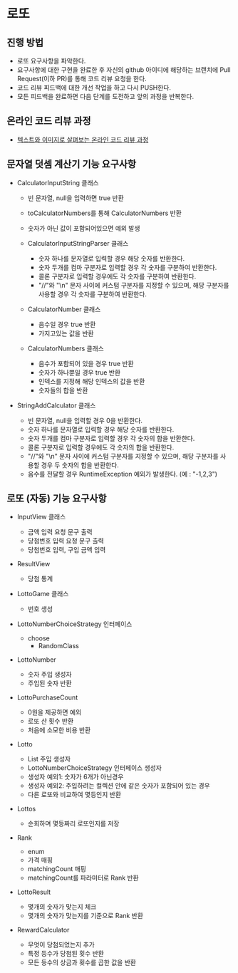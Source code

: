 # 로또
## 진행 방법
* 로또 요구사항을 파악한다.
* 요구사항에 대한 구현을 완료한 후 자신의 github 아이디에 해당하는 브랜치에 Pull Request(이하 PR)를 통해 코드 리뷰 요청을 한다.
* 코드 리뷰 피드백에 대한 개선 작업을 하고 다시 PUSH한다.
* 모든 피드백을 완료하면 다음 단계를 도전하고 앞의 과정을 반복한다.

## 온라인 코드 리뷰 과정
* [텍스트와 이미지로 살펴보는 온라인 코드 리뷰 과정](https://github.com/next-step/nextstep-docs/tree/master/codereview)

## 문자열 덧셈 계산기 기능 요구사항
* CalculatorInputString 클래스
  * 빈 문자열, null을 입력하면 true 반환
  * toCalculatorNumbers를 통해 CalculatorNumbers 반환
  * 숫자가 아닌 값이 포함되어있으면 예외 발생

  * CalculatorInputStringParser 클래스
    * 숫자 하나를 문자열로 입력할 경우 해당 숫자를 반환한다.
    * 숫자 두개를 컴마 구분자로 입력할 경우 각 숫자를 구분하여 반환한다.
    * 콜론 구분자로 입력할 경우에도 각 숫자를 구분하여 반환한다.
    * "//"와 "\n" 문자 사이에 커스텀 구분자를 지정할 수 있으며, 해당 구분자를 사용할 경우 각 숫자를 구분하여 반환한다.
    
  * CalculatorNumber 클래스
    * 음수일 경우 true 반환
    * 가지고있는 값을 반환
    
  * CalculatorNumbers 클래스
    * 음수가 포함되어 있을 경우 true 반환
    * 숫자가 하나뿐일 경우 true 반환
    * 인덱스를 지정해 해당 인덱스의 값을 반환
    * 숫자들의 합을 반환

* StringAddCalculator 클래스
  * 빈 문자열, null을 입력할 경우 0을 반환한다.
  * 숫자 하나를 문자열로 입력할 경우 해당 숫자를 반환한다.
  * 숫자 두개를 컴마 구분자로 입력할 경우 각 숫자의 합을 반환한다.
  * 콜론 구분자로 입력할 경우에도 각 숫자의 합을 반환한다.
  * "//"와 "\n" 문자 사이에 커스텀 구분자를 지정할 수 있으며, 해당 구분자를 사용할 경우 두 숫자의 합을 반환한다.
  * 음수를 전달할 경우 RuntimeException 예외가 발생한다. (예 : "-1,2,3")

## 로또 (자동) 기능 요구사항
* InputView 클래스
  * 금액 입력 요청 문구 출력
  * 당첨번호 입력 요청 문구 출력
  * 당첨번호 입력, 구입 금액 입력

* ResultView
  * 당첨 통계

* LottoGame 클래스
  * 번호 생성

* LottoNumberChoiceStrategy 인터페이스
  * choose
    * RandomClass

* LottoNumber
  * 숫자 주입 생성자
  * 주입된 숫자 반환 

* LottoPurchaseCount
  * 0원을 제공하면 예외 
  * 로또 산 횟수 반환
  * 처음에 소모한 비용 반환
  
* Lotto
  * List<LottoNumber> 주입 생성자
  * LottoNumberChoiceStrategy 인터페이스 생성자
  * 생성자 예외1: 숫자가 6개가 아닌경우
  * 생성자 예외2: 주입하려는 컬렉션 안에 같은 숫자가 포함되어 있는 경우
  * 다른 로또와 비교하여 몇등인지 반환

* Lottos
  * 순회하며 몇등짜리 로또인지를 저장 

* Rank
  * enum
  * 가격 매핑
  * matchingCount 매핑
  * matchingCount를 파라미터로 Rank 반환
  
* LottoResult
  * 몇개의 숫자가 맞는지 체크
  * 몇개의 숫자가 맞는지를 기준으로 Rank 반환

* RewardCalculator
  * 무엇이 당첨되었는지 추가
  * 특정 등수가 당첨된 횟수 반환
  * 모든 등수의 상금과 횟수를 곱한 값을 반환